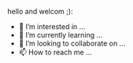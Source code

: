 hello and welcom ;):
- 👀 I’m interested in ...
- 🌱 I’m currently learning ...
- 💞️ I’m looking to collaborate on ...
- 📫 How to reach me ...

<!---
Djjdhc/Djjdhc is a ✨ special ✨ repository because its `README.md` (this file) appears on your GitHub profile.
You can click the Preview link to take a look at your changes.
--->
